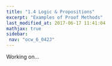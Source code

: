 ```yaml
---
title: "1.4 Logic & Propositions"
excerpt: "Examples of Proof Methods"
last_modified_at: 2017-06-17 11:41:04
mathjax: true
sidebar:
 nav: "ocw_6_042J"
---
```


Working on...